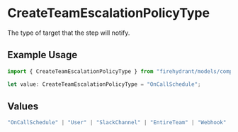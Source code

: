 # CreateTeamEscalationPolicyType

The type of target that the step will notify.

## Example Usage

```typescript
import { CreateTeamEscalationPolicyType } from "firehydrant/models/components";

let value: CreateTeamEscalationPolicyType = "OnCallSchedule";
```

## Values

```typescript
"OnCallSchedule" | "User" | "SlackChannel" | "EntireTeam" | "Webhook"
```